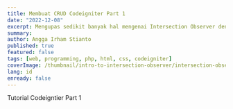 ```yaml
---
title: Membuat CRUD Codeigniter Part 1
date: "2022-12-08"
excerpt: Mengupas sedikit banyak hal mengenai Intersection Observer dengan berbagai contoh kasus di lapangan
summary:
author: Angga Irham Stianto
published: true
featured: false
tags: [web, programming, php, html, css, codeigniter]
coverImage: /thumbnail/intro-to-intersection-observer/intersection-observer.jpg
lang: id
enready: false
---
```


Tutorial Codeigntier Part 1
